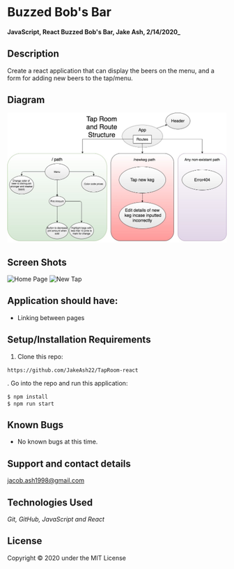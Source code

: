 # Buzzed Bob's Bar

#### JavaScript, React Buzzed Bob's Bar, Jake Ash, 2/14/2020_

## Description
Create a react application that can display the beers on the menu, and a form for adding new beers to the tap/menu.

## Diagram

![Diagram](src/assets/images/Diagram.jpg)


## Screen Shots
![Home Page](src/assets/images/homepage.png)
![New Tap](src/assets/images/newtap.png)

## Application should have:

- Linking between pages

## Setup/Installation Requirements

1. Clone this repo:
```
https://github.com/JakeAsh22/TapRoom-react
```

. Go into the repo and run this application: 
```
$ npm install
$ npm run start
```

## Known Bugs
* No known bugs at this time.

## Support and contact details
 jacob.ash1998@gmail.com

## Technologies Used
_Git, GitHub, JavaScript and React_


## License

Copyright © 2020 under the MIT License